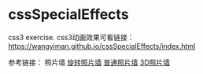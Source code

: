 # cssSpecialEffects
css3 exercise.
css3动画效果可看链接：https://wangyiman.github.io/cssSpecialEffects/index.html


参考链接：
照片墙
<a href='https://blog.csdn.net/qq_16371909/article/details/79858408
'>旋转照片墙</a>
<a href='https://www.zhangxinxu.com/wordpress/2009/12/css3-transformtransition%E5%AE%9E%E7%8E%B0%E8%B6%85%E9%85%B7%E5%9B%BE%E7%89%87%E5%A2%99%E5%8A%A8%E7%94%BB%E6%95%88%E6%9E%9C/'>普通照片墙</a>
<a href='https://github.com/wj704/wj704.github.io/blob/master/css3-demo/3Dphoto.html'>3D照片墙</a>

